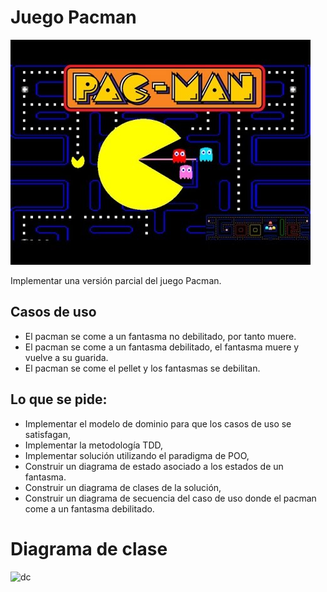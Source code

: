 # Juego Pacman

![pacman][imagen_pacman]

Implementar una versión parcial del juego Pacman. 

## Casos de uso

- El pacman se come a un fantasma no debilitado, por tanto muere.
- El pacman se come a un fantasma debilitado, el fantasma muere y vuelve a su guarida.
- El pacman se come el pellet y los fantasmas se debilitan.

## Lo que se pide:

- Implementar el modelo de dominio para que los casos de uso se satisfagan,
- Implementar la metodología TDD,
- Implementar solución utilizando el paradigma de POO,
- Construir un diagrama de estado asociado a los estados de un fantasma.
- Construir un diagrama de clases de la solución,
- Construir un diagrama de secuencia del caso de uso donde el pacman come a un fantasma debilitado.

# Diagrama de clase 

![dc](http://www.plantuml.com/plantuml/proxy?cache=no&src=https://raw.githubusercontent.com/fiuba/algo3_pacman/solucion/2021-01C/dc.plantuml)

[imagen_pacman]: media/images/pacman.jpg
